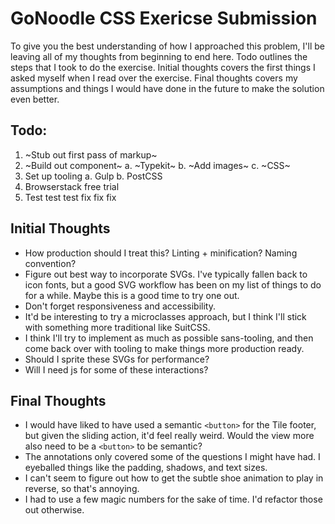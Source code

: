 # GoNoodle CSS Exericse Submission

To give you the best understanding of how I approached this problem, I'll be leaving all of my thoughts from beginning to end here. Todo outlines the steps that I took to do the exercise. Initial thoughts covers the first things I asked myself when I read over the exercise. Final thoughts covers my assumptions and things I would have done in the future to make the solution even better.

## Todo:
1. ~Stub out first pass of markup~
2. ~Build out component~
    a. ~Typekit~
    b. ~Add images~
    c. ~CSS~
3. Set up tooling
    a. Gulp
    b. PostCSS
4. Browserstack free trial
5. Test test test fix fix fix

## Initial Thoughts
* How production should I treat this? Linting + minification? Naming convention?
* Figure out best way to incorporate SVGs. I've typically fallen back to icon fonts, but a good SVG workflow has been on my list of things to do for a while. Maybe this is a good time to try one out.
* Don't forget responsiveness and accessibility.
* It'd be interesting to try a microclasses approach, but I think I'll stick with something more traditional like SuitCSS.
* I think I'll try to implement as much as possible sans-tooling, and then come back over with tooling to make things more production ready.
* Should I sprite these SVGs for performance?
* Will I need js for some of these interactions?

## Final Thoughts
* I would have liked to have used a semantic `<button>` for the Tile footer, but given the sliding action, it'd feel really weird. Would the view more also need to be a `<button>` to be semantic?
* The annotations only covered some of the questions I might have had. I eyeballed things like the padding, shadows, and text sizes.
* I can't seem to figure out how to get the subtle shoe animation to play in reverse, so that's annoying.
* I had to use a few magic numbers for the sake of time. I'd refactor those out otherwise.